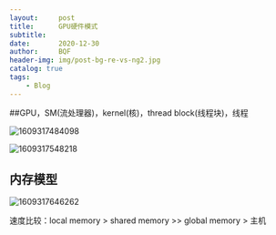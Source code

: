 ```yaml
---
layout:     post
title:      GPU硬件模式
subtitle:   
date:       2020-12-30
author:     BQF
header-img: img/post-bg-re-vs-ng2.jpg
catalog: true
tags:
    - Blog
---
```




##GPU，SM(流处理器)，kernel(核)，thread block(线程块)，线程

![1609317484098](E:\github\BQifan.github.io\_posts\images\1609317484098.png)

![1609317548218](E:\github\BQifan.github.io\_posts\images\1609317548218.png)



## 内存模型

![1609317646262](E:\github\BQifan.github.io\_posts\images\1609317646262.png)

速度比较：local memory > shared memory >> global memory > 主机



